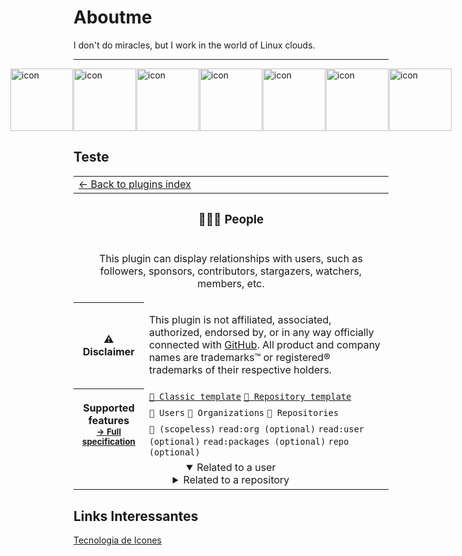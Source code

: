 # Aboutme
I don't do miracles, but I work in the world of Linux clouds.

---

<div style="display: flex; justify-content: center;">
    <img src="https://github.com/marwin1991/profile-technology-icons/assets/76662862/2481dc48-be6b-4ebb-9e8c-3b957efe69fa" alt="icon" width="100" style="width: 100px; height: 100px; margin-right: 1px; margin-bottom: 0px;" />
    <!-- <img src="xxxxxxxxxxxxxxxxxxxxx" alt="icon" width="100" style="width: 100px; height: 100px; margin-right: 0px; margin-bottom: 0px;" /> -->
    <img src="https://techstack-generator.vercel.app/docker-icon.svg" alt="icon" width="100" style="width: 100px; height: 100px; margin-right: 1px; margin-bottom: 0px;" />
    <img src="https://techstack-generator.vercel.app/kubernetes-icon.svg" alt="icon" width="100" style="width: 100px; height: 100px; margin-right: 1px; margin-bottom: 0px;" />
    <img src="https://techstack-generator.vercel.app/python-icon.svg" alt="icon" width="100" style="width: 100px; height: 100px; margin-right: 1px; margin-bottom: 0px;" />
    <img src="https://techstack-generator.vercel.app/github-icon.svg" alt="icon" width="100" style="width: 100px; height: 100px; margin-right: 1px; margin-bottom: 0px;" />
    <img src="https://techstack-generator.vercel.app/nginx-icon.svg" alt="icon" width="100" style="width: 100px; height: 100px; margin-right: 1px; margin-bottom: 0px;" />
    <!-- <img src="xxxxxxxxxxxxxxxxxxxxx" alt="icon" width="100" style="width: 100px; height: 100px; margin-right: 0px; margin-bottom: 0px;" /> -->
    <img src="https://upload.wikimedia.org/wikipedia/commons/c/c0/Devops-toolchain-es.svg" alt="icon" width="100" style="width: 100px; height: 100px; margin-right: 0px; margin-bottom: 0px;" />
</div>
<!-- <div align="center">
	<table>
		<tr>
			<td><code><img width="50" src="https://user-images.githubusercontent.com/25181517/192108372-f71d70ac-7ae6-4c0d-8395-51d8870c2ef0.png" alt="Git" title="Git"/></code></td>
			<td><code><img width="50" src="https://user-images.githubusercontent.com/25181517/192108374-8da61ba1-99ec-41d7-80b8-fb2f7c0a4948.png" alt="GitHub" title="GitHub"/></code></td>
			<td><code><img width="50" src="https://user-images.githubusercontent.com/25181517/192108376-c675d39b-90f6-4073-bde6-5a9291644657.png" alt="GitLab" title="GitLab"/></code></td>
			<td><code><img width="50" src="https://user-images.githubusercontent.com/25181517/192108891-d86b6220-e232-423a-bf5f-90903e6887c3.png" alt="Visual Studio Code" title="Visual Studio Code"/></code></td>
			<td><code><img width="50" src="https://user-images.githubusercontent.com/25181517/121401671-49102800-c959-11eb-9f6f-74d49a5e1774.png" alt="npm" title="npm"/></code></td>
			<td><code><img width="50" src="https://user-images.githubusercontent.com/25181517/183423507-c056a6f9-1ba8-4312-a350-19bcbc5a8697.png" alt="Python" title="Python"/></code></td>
			<td><code><img width="50" src="https://user-images.githubusercontent.com/25181517/117208740-bfb78400-adf5-11eb-97bb-09072b6bedfc.png" alt="PostgreSQL" title="PostgreSQL"/></code></td>
			<td><code><img width="50" src="https://user-images.githubusercontent.com/25181517/192158606-7c2ef6bd-6e04-47cf-b5bc-da2797cb5bda.png" alt="bash" title="bash"/></code></td>
		</tr>
		<tr>
			<td><code><img width="50" src="https://user-images.githubusercontent.com/25181517/117207330-263ba280-adf4-11eb-9b97-0ac5b40bc3be.png" alt="Docker" title="Docker"/></code></td>
			<td><code><img width="50" src="https://user-images.githubusercontent.com/25181517/182534006-037f08b5-8e7b-4e5f-96b6-5d2a5558fa85.png" alt="Kubernetes" title="Kubernetes"/></code></td>
			<td><code><img width="50" src="https://user-images.githubusercontent.com/25181517/183868728-b2e11072-00a5-47e2-8a4e-4ebbb2b8c554.png" alt="CI/CD" title="CI/CD"/></code></td>
			<td><code><img width="50" src="https://user-images.githubusercontent.com/25181517/182534075-4962068b-4407-46c2-ac67-ddcb86af30cc.png" alt="Grafana" title="Grafana"/></code></td>
			<td><code><img width="50" src="https://user-images.githubusercontent.com/25181517/190230082-55409fe9-d5a2-4f3d-bdba-0f0946190e67.png" alt="Loki" title="Loki"/></code></td>
			<td><code><img width="50" src="https://user-images.githubusercontent.com/25181517/182534182-c510199a-7a4d-4084-96e3-e3db2251bbce.png" alt="Prometheus" title="Prometheus"/></code></td>
			<td><code><img width="50" src="https://user-images.githubusercontent.com/25181517/183345124-0948a5e0-5326-495f-824f-b99d3aee5467.png" alt="Vault" title="Vault"/></code></td>
			<td><code><img width="50" src="https://user-images.githubusercontent.com/25181517/183345125-9a7cd2e6-6ad6-436f-8490-44c903bef84c.png" alt="Nginx" title="Nginx"/></code></td>
		</tr>
		<tr>
			<td><code><img width="50" src="https://github.com/marwin1991/profile-technology-icons/assets/76662862/2481dc48-be6b-4ebb-9e8c-3b957efe69fa" alt="Linux" title="Linux"/></code></td>
		</tr>
	</table>
</div> -->

## Teste

<!--header-->
<table>
  <tr><td colspan="2"><a href="/README.md#-plugins">← Back to plugins index</a></td></tr>
  <tr><th colspan="2"><h3>🧑‍🤝‍🧑 People</h3></th></tr>
  <tr><td colspan="2" align="center"><p>This plugin can display relationships with users, such as followers, sponsors, contributors, stargazers, watchers, members, etc.</p>
</td></tr>
  <tr><th>⚠️ Disclaimer</th><td><p>This plugin is not affiliated, associated, authorized, endorsed by, or in any way officially connected with <a href="https://github.com">GitHub</a>.
All product and company names are trademarks™ or registered® trademarks of their respective holders.</p>
</td></tr>
  <tr>
    <th rowspan="3">Supported features<br><sub><a href="metadata.yml">→ Full specification</a></sub></th>
    <td><a href="/source/templates/classic/README.md"><code>📗 Classic template</code></a> <a href="/source/templates/repository/README.md"><code>📘 Repository template</code></a></td>
  </tr>
  <tr>
    <td><code>👤 Users</code> <code>👥 Organizations</code> <code>📓 Repositories</code></td>
  </tr>
  <tr>
    <td><code>🔑 (scopeless)</code> <code>read:org (optional)</code> <code>read:user (optional)</code> <code>read:packages (optional)</code> <code>repo (optional)</code></td>
  </tr>
  <tr>
    <td colspan="2" align="center">
      <details open><summary>Related to a user</summary><img src="https://github.com/kelseysantos/metrics/blob/examples/metrics.plugin.people.followers.svg" alt=""></img></details>
      <details><summary>Related to a repository</summary><img src="https://github.com/kelseysantos/metrics/blob/examples/metrics.plugin.people.repository.svg" alt=""></img></details>
      <img width="900" height="1" alt="">
    </td>
  </tr>
</table>
<!--/header-->


## Links Interessantes

[Tecnologia de Icones](https://marwin1991.github.io/profile-technology-icons/)